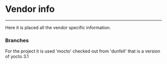 # Vendor info
---

Here it is placed all the vendor specific information.

### Branches

For the project it is used 'mocto' checked out from 'dunfell' that is a version of yocto 3.1
